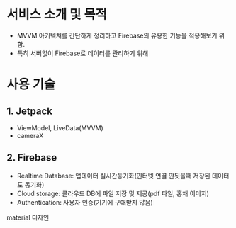 # 서비스 소개 및 목적

-  MVVM 아키텍쳐를 간단하게 정리하고 Firebase의 유용한 기능을 적용해보기 위함. 
-  특히 서버없이 Firebase로 데이터를 관리하기 위해

# 사용 기술

## 1. Jetpack
- ViewModel, LiveData(MVVM)
- cameraX

## 2. Firebase
- Realtime Database: 앱데이터 실시간동기화(인터넷 연결 안됫을때 저장된 데이터도 동기화)
- Cloud storage: 클라우드 DB에 파일 저장 및 제공(pdf 파일, 홍채 이미지)
- Authentication: 사용자 인증(기기에 구애받지 않음)



material 디자인
